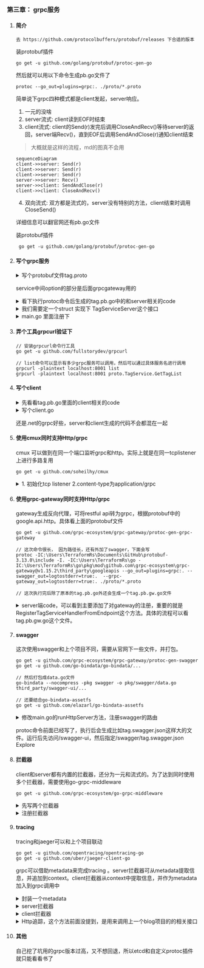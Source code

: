 ### 第三章： grpc服务
1. #### 简介
    ```
    去 https://github.com/protocolbuffers/protobuf/releases 下合适的版本
    ```
    装protobuf插件
     ```golang
     go get -u github.com/golang/protobuf/protoc-gen-go
    ```
    然后就可以用以下命令生成pb.go文件了
    ```
    protoc --go_out=plugins=grpc:. ./proto/*.proto
    ```
    
    简单说下grpc四种模式都是client发起，server响应。
    1. 一元的没啥
    2. server流式: client读到EOF时结束
    3. client流式: client的Send(r)发完后调用CloseAndRecv()等待server的返回，server端Recv()，直到EOF后调用SendAndClose(r)通知client结束
    > 大概就是这样的流程，md的图真不会用
    
    ```
    sequenceDiagram
    client->>server: Send(r) 
    client->>server: Send(r) 
    client->>server: Send(r) 
    server->>server: Recv()
    server->>client: SendAndClose(r)
    client->>client: CloseAndRecv()
    ```
    4. 双向流式: 双方都是流式的，server没有特别的方法，client结束时调用CloseSend()
    
    详细信息可以翻官网还有pb.go文件
    
    装protobuf插件  

    ```golang
     go get -u github.com/golang/protobuf/protoc-gen-go
    ```
    
2. #### 写个grpc服务
    <details>
    <summary> 写个protobuf文件tag.proto </summary>

    ```protobuf
    syntax = "proto3";

    package proto;
    
    import "google/api/annotations.proto";
    
    service TagService {
        rpc GetTagList (GetTagListRequest) returns (GetTagListReply) {
            option (google.api.http) = {
                get: "/api/v1/tags"
            };
        };
    }
    
    message  GetTagListRequest {
        string name = 1;
        uint32 state = 2;
    }
    
    message GetTagListReply {
        repeated Tag list = 1;
        Pager pager = 2;
    }
    
    message Tag {
        int64  id = 1;
        string name = 2;
        uint32 state = 3;
    }
    
    message Pager {
        int64 page = 1;
        int64 page_size = 2;
        int64 totle_rows = 3;
    }
    ```
    </details>
    
    service中间option的部分是后面grpcgateway用的
    
    <details>
    <summary> 看下执行protoc命令后生成的tag.pb.go中的和server相关的code </summary>
    
     ```golang
     
    type TagServiceServer interface {
        GetTagList(context.Context, *GetTagListRequest) (*GetTagListReply, error)
    }
    
    // UnimplementedTagServiceServer can be embedded to have forward compatible implementations.
    type UnimplementedTagServiceServer struct {
    }
    
    func (*UnimplementedTagServiceServer) GetTagList(context.Context, *GetTagListRequest) (*GetTagListReply, error) {
        return nil, status.Errorf(codes.Unimplemented, "method GetTagList not implemented")
    }
    
    func RegisterTagServiceServer(s *grpc.Server, srv TagServiceServer) {
        s.RegisterService(&_TagService_serviceDesc, srv)
    }

    ```
    </details>
    
    <details>
    <summary> 我们需要定一个struct 实现下 TagServiceServer这个接口 </summary>
    
     ```golang
    type TagServer struct {
    }
    
    func NewTagServer() *TagServer {
        return &TagServer{}
    }

    func (t *TagServer) GetTagList(ctx context.Context, r *pb.GetTagListRequest) (*pb.GetTagListReply, error) {
        ...
    }

    ```
    </details>
    
    <details>
    <summary> main.go 里面注册下 </summary>
    
     ```golang
    func main {
        s := grpc.NewServer()
        pb.RegisterTagServiceServer(s, server.NewTagServer())
        reflection.Register(s) // 这句是使用下面的grpcurl所必需的
        lis,err := net.Listen("tcp", ":8001")
        ...
        err = s.Serve(lis)
        ...
    }
    ```
    </details>
   
3. #### 弄个工具grpcurl验证下
    ```golang
    // 安装grpcurl命令行工具
    go get -u github.com/fullstorydev/grpcurl
    
    // list命令可以显示有多少grpc服务可以调用，然后可以通过具体服务名进行调用
    grpcurl -plaintext localhost:8001 list
    grpcurl -plaintext localhost:8001 proto.TagService.GetTagList
    ```
       
4. #### 写个client
    <details>
    <summary> 先看看tag.pb.go里面的client相关的code </summary>
    
     ```golang
    type TagServiceClient interface {
        GetTagList(ctx context.Context, in *GetTagListRequest, opts ...grpc.CallOption) (*GetTagListReply, error)
    }
    
    type tagServiceClient struct {
        cc grpc.ClientConnInterface
    }
    
    func NewTagServiceClient(cc grpc.ClientConnInterface) TagServiceClient {
        return &tagServiceClient{cc}
    }
    
    func (c *tagServiceClient) GetTagList(ctx context.Context, in *GetTagListRequest, opts ...grpc.CallOption) (*GetTagListReply, error) {
        out := new(GetTagListReply)
        err := c.cc.Invoke(ctx, "/proto.TagService/GetTagList", in, out, opts...)
        if err != nil {
            return nil, err
        }
        return out, nil
    }
    ```
    </details>
    
    <details>
    <summary> 写个client.go </summary>
    
     ```golang
    func main() {
        ctx := context.Background()
        conn, err := grpc.DialContext(ctx, "localhost:8001", nil)
        defer conn.Close()
        client := pb.NewTagServiceClient(conn)
        resp, err := client.GetTagList(newCtx, &pb.GetTagListRequest{Name: "golang"})
    }
    ```
    1. 创建conn
    2. 创建client
    3. 调用grpc方法
    </details>
        
    还是.net的grpc好些，server和client生成的代码不会都混在一起

5. #### 使用cmux同时支持Http/grpc
    cmux 可以做到在同一个端口监听grpc和http。实际上就是在同一tcplistener上进行多路复用 
    
    ```
    go get -u github.com/soheilhy/cmux
    ```
    <details>
    <summary> 1. 初始化tcp listener  2.content-type为application/grpc </summary>
    
     ```golang

    func main() {
        l, err := RunTCPServer(port)
        if err != nil {
            log.Fatalf("run tcp server err: %v", err)
        }
        m := cmux.New(l)
        grpcL := m.MatchWithWriters(
            cmux.HTTP2MatchHeaderFieldPrefixSendSettings(
                "content-type",
                "application/grpc"))
        httpL := m.Match(cmux.HTTP1Fast())
    
        grpcS := RunGrpcServer()
        httpS := RunHttpServer(port)
    
        go grpcS.Serve(grpcL)
        go httpS.Serve(httpL)
        err = m.Serve()
        if err != nil {
            log.Fatalf("run serve err: %v", err)
        }
    }

    func RunTCPServer(port string) (net.Listener, error) {
        return net.Listen("tcp", ":"+port)
    }
        
    func RunGrpcServer() *grpc.Server {
        s := grpc.NewServer()
        pb.RegisterTagServiceServer(s, server.NewTagServer())
        reflection.Register(s)
        return s
    }
    
    func RunHttpServer(port string) *http.Server {
        serveMux := http.NewServeMux()
        serveMux.HandleFunc("/ping", func(w http.ResponseWriter, r *http.Request) {
            _, _ = w.Write([]byte(`pong`))
        })
        return &http.Server{
            Addr:    ":" + port,
            Handler: serveMux,
        }
    }
    
    ```
    </details>


6. #### 使用grpc-gateway同时支持Http/grpc
    gateway生成反向代理，可将restful api转为grpc，根据protobuf中的 google.api.http。具体看上面的protobuf文件
    ```
    go get -u github.com/grpc-ecosystem/grpc-gateway/protoc-gen-grpc-gateway
    
    // 这次命令很长， 因为路径长，还有外加了swagger，下面会写
    protoc -IC:\Users\TerraformRs\Documents\GitHub\protobuf-3.13.0\include -I. -IC:\Users\TerraformRs\go -IC:\Users\TerraformRs\go\pkg\mod\github.com\grpc-ecosystem\grpc-gateway@v1.15.2\third_party\googleapis --go_out=plugins=grpc:. --swagger_out=logtostderr=true:.  --grpc-gateway_out=logtostderr=true:. ./proto/*.proto
    
    // 这次执行完后除了原本的tag.pb.go外还会生成一个tag.pb.gw.go文件
    ```
    <details>
    <summary> server端code，可以看到主要添加了对gateway的注册，重要的就是RegisterTagServiceHandlerFromEndpoint这个方法。具体的流程可以看tag.pb.gw.go这个文件。 </summary>
    
     ```golang
    func main() {
        err := RunServer(port)
        if err != nil {
            log.Fatalf("run tcp server err: %v", err)
        }
    }

    func RunServer(port string) error {
        httpMux := runHttpServer()
        gatewayMux := runGrpcGatewayServer()
        grpcS := runGrpcServer()
        httpMux.Handle("/", gatewayMux)
        return http.ListenAndServe(":"+port, grpcHandlerFunc(grpcS, httpMux))
    }
        
    func runHttpServer() *http.ServeMux {
        serverMux := http.NewServeMux()
        serverMux.HandleFunc("/ping", func(w http.ResponseWriter, r *http.Request) {
            _, _ = w.Write([]byte(`pong`))
        })
        return serverMux
    }
    
    func runGrpcGatewayServer() *runtime.ServeMux {
        endpoint := "0.0.0.0:" + port
        runtime.HTTPError = grpcGatewayError
        gwmux := runtime.NewServeMux()
        dopts := []grpc.DialOption{grpc.WithInsecure()}
        _ = pb.RegisterTagServiceHandlerFromEndpoint(context.Background(), gwmux, endpoint, dopts)
        return gwmux
    }
    
    func runGrpcServer() *grpc.Server {
        opts := []grpc.ServerOption{
            grpc.UnaryInterceptor(grpc_middleware.ChainUnaryServer(
                ...
            )),
        }
        s := grpc.NewServer(opts...)
        pb.RegisterTagServiceServer(s, server.NewTagServer())
        reflection.Register(s)
        return s
    }
    ```
    </details>
   

7. #### swagger
    这次使用swagger和上个项目不同，需要从官网下一些文件，并打包。
    ```
    go get -u github.com/grpc-ecosystem/grpc-gateway/protoc-gen-swagger
    go get -u github.com/go-bindata/go-bindata/...
    
    // 然后打包成data.go文件
    go-bindata --nocompress -pkg swagger -o pkg/swagger/data.go third_party/swagger-ui/...
    
    // 还要结合go-bindata-assetfs 
    go get -u github.com/elazarl/go-bindata-assetfs 
    ```
    <details>
    <summary> 修改main.go的runHttpServer方法，注册swagger的路由 </summary>
    
     ```golang
    func runHttpServer() *http.ServeMux {
        serverMux := http.NewServeMux()
        serverMux.HandleFunc("/ping", func(w http.ResponseWriter, r *http.Request) {
            _, _ = w.Write([]byte(`pong`))
        })
        prefix := "/swagger-ui/"
        fileServer := http.FileServer(&assetfs.AssetFS{
            Asset:    swagger.Asset,
            AssetDir: swagger.AssetDir,
            Prefix:   "third_party/swagger-ui",
        })
        serverMux.Handle(prefix, http.StripPrefix(prefix, fileServer))
        serverMux.HandleFunc("/swagger/", func(w http.ResponseWriter, r *http.Request) {
            if !strings.HasSuffix(r.URL.Path, "swagger.json") {
                http.NotFound(w, r)
                return
            }
            p := strings.TrimPrefix(r.URL.Path, "/swagger/")
            p = path.Join("proto", p)
            http.ServeFile(w, r, p)
        })
        return serverMux
    }
    ```
    </details>
    
    protoc命令前面已经写了，执行后会生成比如tag.swagger.json这样大的文件。运行后先访问/swagger-ui，然后指定/swagger/tag.swagger.json Explore
    

7. #### 拦截器
    client和server都有内置的拦截器，还分为一元和流式的。为了达到同时使用多个拦截器，需要使用go-grpc-middleware
    ```
    go get -u github.com/grpc-ecosystem/go-grpc-middleware 
    ```
    <details>
    <summary> 先写两个拦截器</summary>
    
     ```golang
    // 这是server的UnaryServerInfo 一元拦截器，这个参数换成StreamServerInfo就是流式的
    func AccessLog(ctx context.Context, req interface{}, info *grpc.UnaryServerInfo, handler grpc.UnaryHandler) (interface{}, error) {
        requestLog := "access request log: method: %s, begin_time: %d, request: %v"
        beginTime := time.Now().Local().Unix()
        log.Printf(requestLog, info.FullMethod, beginTime, req)
        resp, err := handler(ctx, req)
        responseLog := "access response log:method: %s,begin_time: %d, end_time: %d,response: %v"
        endTime := time.Now().Local().Unix()
        log.Printf(responseLog, info.FullMethod, beginTime, endTime, resp)
        return resp, err
    }

    // 这是一个client的流式拦截器
    func StreamContextTimeout() grpc.StreamClientInterceptor {
        return func(ctx context.Context, desc *grpc.StreamDesc, cc *grpc.ClientConn, method string, streamer grpc.Streamer, opts ...grpc.CallOption) (grpc.ClientStream, error) {
            ctx, cancel := defaultContextTimeout(ctx)
            if cancel != nil {
                defer cancel()
            }
            return streamer(ctx, desc, cc, method, opts...)
        }
    }
    
    func defaultContextTimeout(ctx context.Context) (context.Context, context.CancelFunc) {
        var cancel context.CancelFunc
        if _, ok := ctx.Deadline(); !ok {
            defaultTimeout := 60 * time.Second
            ctx, cancel = context.WithTimeout(ctx, defaultTimeout)
        }
        return ctx, cancel
    }
    ```
    </details>
    
    <details>
    <summary> 注册拦截器</summary>
    
     ```golang
    // server的
    func runGrpcServer() *grpc.Server {
        opts := []grpc.ServerOption{
            grpc.UnaryInterceptor(grpc_middleware.ChainUnaryServer(
                middleware.AccessLog,
            )),
        }
        s := grpc.NewServer(opts...)
        pb.RegisterTagServiceServer(s, server.NewTagServer())
        reflection.Register(s)
        return s
    }

    // client的
        opts = append(opts, grpc.WithStreamInterceptor(
            grpc_middleware.ChainStreamClient(
                middleware.StreamContextTimeout(),
            ),
        ))
        return grpc.DialContext(ctx, target, opts...)
    ```
    </details>
    
 
8. #### tracing
    tracing和jaeger可以和上个项目联动
    ```
    go get -u github.com/opentracing/opentracing-go 
    go get -u github.com/uber/jaeger-client-go
    
    ```
    
    grpc可以借助metadata来完成tracing 。server拦截器可从metadata提取信息，并追加到context。client拦截器从context中提取信息，并作为metadata加入到grpc调用中
    
    <details>
    <summary> 封装一个metadata </summary>
    
     ```golang
    type MetadataTextMap struct {
        metadata.MD
    }
    
    func (m MetadataTextMap) Set(key, val string) {
        key = strings.ToLower(key)
        m.MD[key] = append(m.MD[key], key)
    }
    
    func (m MetadataTextMap) ForeachKey(handler func(key, val string) error) error {
        for k, vs := range m.MD {
            for _, v := range vs {
                if err := handler(k, v); err != nil {
                    return err
                }
            }
        }
        return nil
    }

    ```
    </details>
    
    <details>
    <summary> server拦截器 </summary>
    
     ```golang
    func ServerTracing(ctx context.Context, req interface{}, info *grpc.UnaryServerInfo, handler grpc.UnaryHandler) (interface{}, error) {
        md, ok := metadata.FromIncomingContext(ctx)
        if !ok {
            md = metadata.New(nil)
        }
    
        parentSpanContext, _ := global.Tracer.Extract(opentracing.TextMap, metatext.MetadataTextMap{md})
        spanOpts := []opentracing.StartSpanOption{
            opentracing.Tag{Key: string(ext.Component), Value: "grpc"},
            ext.SpanKindRPCServer,
            ext.RPCServerOption(parentSpanContext),
        }
    
        span := global.Tracer.StartSpan(info.FullMethod, spanOpts...)
        defer span.Finish()
        ctx = opentracing.ContextWithSpan(ctx, span)
    
        return handler(ctx, req)
    }

    ```
    </details>
    <details>
    <summary> client拦截器 </summary>
    
     ```golang
    func ClientTracing() grpc.UnaryClientInterceptor {
        return func(ctx context.Context, method string, req, resp interface{}, cc *grpc.ClientConn, invoker grpc.UnaryInvoker, opts ...grpc.CallOption) error {
            var parentCtx opentracing.SpanContext
            var spanOpts []opentracing.StartSpanOption
            var parentSpan = opentracing.SpanFromContext(ctx)
            if parentSpan != nil {
                parentCtx = parentSpan.Context()
                spanOpts = append(spanOpts, opentracing.ChildOf(parentCtx))
            }
            spanOpts = append(spanOpts, []opentracing.StartSpanOption{
                opentracing.Tag{Key: string(ext.Component), Value: "grpc"},
                ext.SpanKindRPCClient,
            }...)
            span := global.Tracer.StartSpan(method, spanOpts...)
            defer span.Finish()
    
            md, ok := metadata.FromOutgoingContext(ctx)
            if !ok {
                md = metadata.New(nil)
            }
    
            _ = global.Tracer.Inject(span.Context(), opentracing.TextMap, metatext.MetadataTextMap{md})
            newCtx := opentracing.ContextWithSpan(metadata.NewOutgoingContext(ctx, md), span)
            return invoker(newCtx, method, req, resp, cc, opts...)
        }
    }

    ```
    </details>
    
    <details>
    <summary> Http追踪，这个方法前面没提到，是用来调用上一个blog项目的的相关接口 </summary>
    
     ```golang
    func (a *API) httpGet(ctx context.Context, path string) ([]byte, error) {
        url := fmt.Sprintf("%s/%s", a.URL, path)
        req, err := http.NewRequest("GET", url, nil) 
        if err != nil {
            return nil, err
        }
        span, newCtx := opentracing.StartSpanFromContext(
            ctx,
            "HTTP GET: "+a.URL,
            opentracing.Tag{Key: string(ext.Component), Value: "HTTP"},
        )
        span.SetTag("url", url)
    
        _ = opentracing.GlobalTracer().Inject(
            span.Context(),
            opentracing.HTTPHeaders,
            opentracing.HTTPHeadersCarrier(req.Header),
        )
        req = req.WithContext(newCtx)
        client := http.Client{Timeout: time.Second * 60}
        resp, err := client.Do(req)
        if err != nil {
            return nil, err
        }
    
        defer resp.Body.Close()
        defer span.Finish()
        body, err := ioutil.ReadAll(resp.Body)
        if err != nil {
            return nil, err
        }
        return body, nil
    }

    ```
    </details>
    
9. #### 其他
    自己挖了坑用的grpc版本过高，又不想回退，所以etcd和自定义protoc插件就只能看看书了